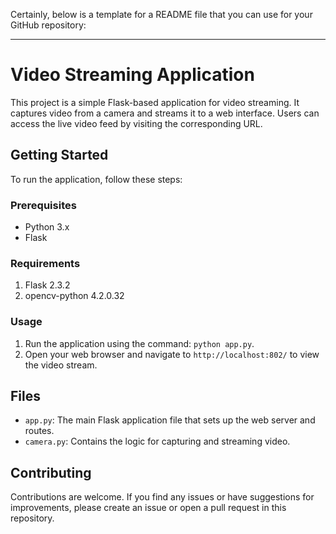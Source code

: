 Certainly, below is a template for a README file that you can use for your GitHub repository:

---

# Video Streaming Application

This project is a simple Flask-based application for video streaming. It captures video from a camera and streams it to a web interface. Users can access the live video feed by visiting the corresponding URL.

## Getting Started

To run the application, follow these steps:

### Prerequisites

- Python 3.x
- Flask

### Requirements

1. Flask 2.3.2
2. opencv-python 4.2.0.32

### Usage

1. Run the application using the command: `python app.py`.
2. Open your web browser and navigate to `http://localhost:802/` to view the video stream.

## Files

- `app.py`: The main Flask application file that sets up the web server and routes.
- `camera.py`: Contains the logic for capturing and streaming video.

## Contributing

Contributions are welcome. If you find any issues or have suggestions for improvements, please create an issue or open a pull request in this repository.

